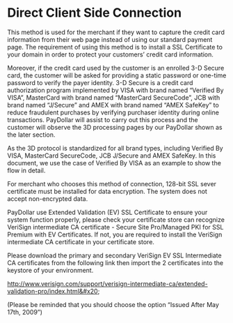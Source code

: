 # Direct Client Side Connection

This method is used for the merchant if they want to capture the credit card information from their web page instead of using our standard payment page. The requirement of using this method is to install a SSL Certificate to your domain in order to protect your customers’ credit card information.&#x20;

Moreover, if the credit card used by the customer is an enrolled 3-D Secure card, the customer will be asked for providing a static password or one-time password to verify the payer identity. 3-D Secure is a credit card authorization program implemented by VISA with brand named “Verified By VISA”, MasterCard with brand named “MasterCard SecureCode”, JCB with brand named “J/Secure” and AMEX with brand named “AMEX SafeKey” to reduce fraudulent purchases by verifying purchaser identity during online transactions. PayDollar will assist to carry out this process and the customer will observe the 3D processing pages by our PayDollar shown as the later section.&#x20;

As the 3D protocol is standardized for all brand types, including Verified By VISA, MasterCard SecureCode, JCB J/Secure and AMEX SafeKey. In this document, we use the case of Verified By VISA as an example to show the flow in detail.&#x20;

For merchant who chooses this method of connection, 128-bit SSL sever certificate must be installed for data encryption. The system does not accept non-encrypted data.

PayDollar use Extended Validation (EV) SSL Certificate to ensure your system function properly, please check your certificate store can recognize VeriSign intermediate CA certificate - Secure Site Pro/Managed PKI for SSL Premium with EV Certificates. If not, you are required to install the VeriSign intermediate CA certificate in your certificate store.&#x20;

Please download the primary and secondary VeriSign EV SSL Intermediate CA certificates from the following link then import the 2 certificates into the keystore of your environment.&#x20;

http://www.verisign.com/support/verisign-intermediate-ca/extended-validation-pro/index.html&#x20;

(Please be reminded that you should choose the option “Issued After May 17th, 2009”)
